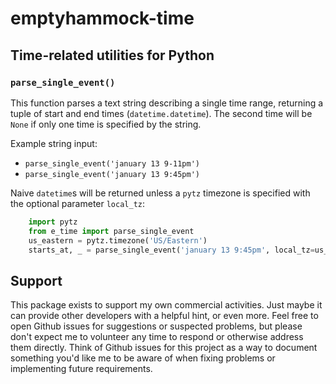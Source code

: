 # emptyhammock-time

## Time-related utilities for Python

### `parse_single_event()`

This function parses a text string describing a single time range, returning
a tuple of start and end times (`datetime.datetime`).  The second time will
be `None` if only one time is specified by the string.

Example string input:

* `parse_single_event('january 13 9-11pm')`
* `parse_single_event('january 13 9:45pm')`

Naive `datetime`s will be returned unless a `pytz` timezone is specified with
the optional parameter `local_tz`:

```python
    import pytz
    from e_time import parse_single_event
    us_eastern = pytz.timezone('US/Eastern')
    starts_at, _ = parse_single_event('january 13 9:45pm', local_tz=us_eastern)
```

## Support

This package exists to support my own commercial activities.  Just maybe it can
provide other developers with a helpful hint, or even more.  Feel free to open
Github issues for suggestions or suspected problems, but please don't expect me
to volunteer any time to respond or otherwise address them directly.  Think of
Github issues for this project as a way to document something you'd like me to
be aware of when fixing problems or implementing future requirements.
